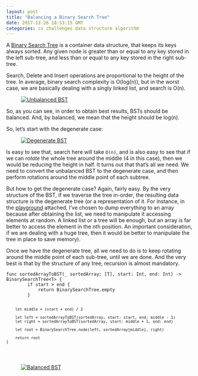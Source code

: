 ```yaml
---
layout: post
title: "Balancing a Binary Search Tree"
date: 2017-12-26 18:53:15 GMT
categories: cs challenges data structure algorithm
---
```


<p>A <a href="https://en.wikipedia.org/wiki/Binary_search_tree">Binary Search Tree</a> is a container data structure, that keeps its keys always sorted. Any given node is greater than or equal to any key stored in the left sub-tree, and less than or equal to any key stored in the right sub-tree.</p>
<p>Search, Delete and Insert operations are proportional to the height of the tree. In average, binary search complexity is O(log(n)), but in the worst case, we are basically dealing with a singly linked list, and search is O(n).</p>
<p><a href="https://image.ibb.co/dVK40R/input.png"><figure class="tmblr-full" data-orig-height="202" data-orig-width="371" data-orig-src="https://image.ibb.co/dVK40R/input.png"><img src="https://66.media.tumblr.com/57ebe67d17354252639e4cd8ec9509bf/79802b1681e87d1c-66/s540x810/5c51125b848577a28f03a34a0f2ef0e35d720213.png" alt="Unbalanced BST" data-orig-height="202" data-orig-width="371" data-orig-src="https://image.ibb.co/dVK40R/input.png"></figure></a></p>
<p>So, as you can see, in order to obtain best results, BSTs should be balanced. And, by balanced, we mean that the height should be log(n).</p>
<p>So, let&rsquo;s start with the degenerate case:</p>
<p><a href="https://thumb.ibb.co/gzp1Gb/degenerate.png"><figure data-orig-height="180" data-orig-width="180" data-orig-src="https://thumb.ibb.co/gzp1Gb/degenerate.png"><img src="https://66.media.tumblr.com/da638e094b8d4a262b10f6dc8429ea54/79802b1681e87d1c-1f/s540x810/293b2568263c0a5df4490a96fdaaf34629826d27.png" alt="Degenerate BST" data-orig-height="180" data-orig-width="180" data-orig-src="https://thumb.ibb.co/gzp1Gb/degenerate.png"></figure></a></p>
<p>Is easy to see that, search here will take <code>O(n)</code>, and is also easy to see that if we can <em>rotate</em> the whole tree around the middle (4 in this case), then we would be reducing the height in half. It turns out that that&rsquo;s all we need. We need to convert the unbalanced BST to the degenerate case, and then perform rotations around the middle point of each subtree.</p>
<p>But how to get the degenerate case? Again, fairly easy. By the very structure of the BST, if we traverse the tree in-order, the resulting data structure is the degenerate tree (or a representation of it. For instance, in the <a href="https://gist.github.com/volonbolon/360149920f8adecee98e025602e053f1">playground</a> attached, I&rsquo;ve chosen to dump everything to an array because after obtaining the list, we need to manipulate it accessing elements at random. A linked list or a tree will be enough, but an array is far better to access the element in the nth position. An important consideration, if we are dealing with a huge tree, then it would be better to manipulate the tree in place to save memory).</p>
<p>Once we have the degenerate tree, all we need to do is to keep rotating around the middle point of each sub-tree, until we are done. And the very best is that by the structure of any tree, recursion is almost mandatory.</p>
<pre><code>func sortedArrayToBST(_ sortedArray: [T], start: Int, end: Int) -&gt; BinarySearchTree&lt;T&gt; {
        if start &gt; end {
            return BinarySearchTree.empty
        }

        let middle = (start + end) / 2

        let left = sortedArrayToBST(sortedArray, start: start, end: middle - 1)
        let right = sortedArrayToBST(sortedArray, start: middle + 1, end: end)

        let root = BinarySearchTree.node(left, sortedArray[middle], right)

        return root
    }
</code></pre>
<p><a href="https://image.ibb.co/kPXA9w/output.png"><figure data-orig-height="117" data-orig-width="258" data-orig-src="https://image.ibb.co/kPXA9w/output.png"><img src="https://66.media.tumblr.com/d1128c36c94fcf060335c42ad1d224e6/79802b1681e87d1c-5f/s540x810/a6a468abf8d1994c098b7aa52dbffd19297e2181.png" alt="Balanced BST" data-orig-height="117" data-orig-width="258" data-orig-src="https://image.ibb.co/kPXA9w/output.png"></figure></a></p>